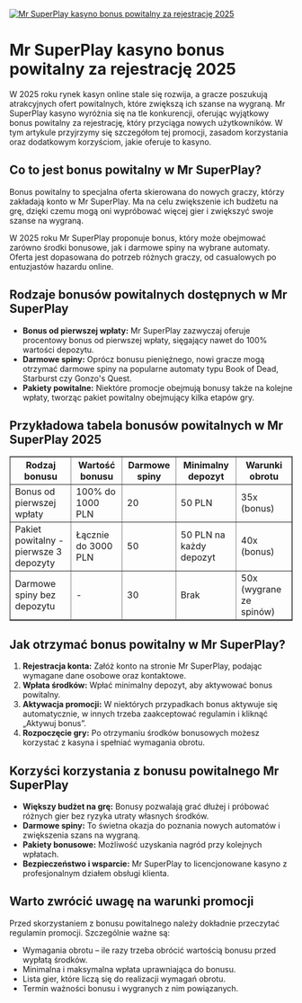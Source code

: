 [![Mr SuperPlay kasyno bonus powitalny za rejestrację 2025](https://123-caf.pages.dev/gitsignup.png)](https://vrmoo.ru/Bt82HjjY)

<h1>Mr SuperPlay kasyno bonus powitalny za rejestrację 2025</h1> <p>W 2025 roku rynek kasyn online stale się rozwija, a gracze poszukują atrakcyjnych ofert powitalnych, które zwiększą ich szanse na wygraną. Mr SuperPlay kasyno wyróżnia się na tle konkurencji, oferując wyjątkowy bonus powitalny za rejestrację, który przyciąga nowych użytkowników. W tym artykule przyjrzymy się szczegółom tej promocji, zasadom korzystania oraz dodatkowym korzyściom, jakie oferuje to kasyno.</p>  <h2>Co to jest bonus powitalny w Mr SuperPlay?</h2> <p>Bonus powitalny to specjalna oferta skierowana do nowych graczy, którzy zakładają konto w Mr SuperPlay. Ma na celu zwiększenie ich budżetu na grę, dzięki czemu mogą oni wypróbować więcej gier i zwiększyć swoje szanse na wygraną.</p> <p>W 2025 roku Mr SuperPlay proponuje bonus, który może obejmować zarówno środki bonusowe, jak i darmowe spiny na wybrane automaty. Oferta jest dopasowana do potrzeb różnych graczy, od casualowych po entuzjastów hazardu online.</p>  <h2>Rodzaje bonusów powitalnych dostępnych w Mr SuperPlay</h2> <ul>   <li><strong>Bonus od pierwszej wpłaty:</strong> Mr SuperPlay zazwyczaj oferuje procentowy bonus od pierwszej wpłaty, sięgający nawet do 100% wartości depozytu.</li>   <li><strong>Darmowe spiny:</strong> Oprócz bonusu pieniężnego, nowi gracze mogą otrzymać darmowe spiny na popularne automaty typu Book of Dead, Starburst czy Gonzo's Quest.</li>   <li><strong>Pakiety powitalne:</strong> Niektóre promocje obejmują bonusy także na kolejne wpłaty, tworząc pakiet powitalny obejmujący kilka etapów gry.</li> </ul>  <h2>Przykładowa tabela bonusów powitalnych w Mr SuperPlay 2025</h2> <table border="1" cellpadding="8" cellspacing="0" style="border-collapse: collapse; width: 100%;">   <thead>     <tr>       <th>Rodzaj bonusu</th>       <th>Wartość bonusu</th>       <th>Darmowe spiny</th>       <th>Minimalny depozyt</th>       <th>Warunki obrotu</th>     </tr>   </thead>   <tbody>     <tr>       <td>Bonus od pierwszej wpłaty</td>       <td>100% do 1000 PLN</td>       <td>20</td>       <td>50 PLN</td>       <td>35x (bonus)</td>     </tr>     <tr>       <td>Pakiet powitalny - pierwsze 3 depozyty</td>       <td>Łącznie do 3000 PLN</td>       <td>50</td>       <td>50 PLN na każdy depozyt</td>       <td>40x (bonus)</td>     </tr>     <tr>       <td>Darmowe spiny bez depozytu</td>       <td>-</td>       <td>30</td>       <td>Brak</td>       <td>50x (wygrane ze spinów)</td>     </tr>   </tbody> </table>  <h2>Jak otrzymać bonus powitalny w Mr SuperPlay?</h2> <ol>   <li><strong>Rejestracja konta:</strong> Załóż konto na stronie Mr SuperPlay, podając wymagane dane osobowe oraz kontaktowe.</li>   <li><strong>Wpłata środków:</strong> Wpłać minimalny depozyt, aby aktywować bonus powitalny.</li>   <li><strong>Aktywacja promocji:</strong> W niektórych przypadkach bonus aktywuje się automatycznie, w innych trzeba zaakceptować regulamin i kliknąć „Aktywuj bonus”.</li>   <li><strong>Rozpoczęcie gry:</strong> Po otrzymaniu środków bonusowych możesz korzystać z kasyna i spełniać wymagania obrotu.</li> </ol>  <h2>Korzyści korzystania z bonusu powitalnego Mr SuperPlay</h2> <ul>   <li><strong>Większy budżet na grę:</strong> Bonusy pozwalają grać dłużej i próbować różnych gier bez ryzyka utraty własnych środków.</li>   <li><strong>Darmowe spiny:</strong> To świetna okazja do poznania nowych automatów i zwiększenia szans na wygraną.</li>   <li><strong>Pakiety bonusowe:</strong> Możliwość uzyskania nagród przy kolejnych wpłatach.</li>   <li><strong>Bezpieczeństwo i wsparcie:</strong> Mr SuperPlay to licencjonowane kasyno z profesjonalnym działem obsługi klienta.</li> </ul>  <h2>Warto zwrócić uwagę na warunki promocji</h2> <p>Przed skorzystaniem z bonusu powitalnego należy dokładnie przeczytać regulamin promocji. Szczególnie ważne są:</p> <ul>   <li>Wymagania obrotu – ile razy trzeba obrócić wartością bonusu przed wypłatą środków.</li>   <li>Minimalna i maksymalna wpłata uprawniająca do bonusu.</li>   <li>Lista gier, które liczą się do realizacji wymagań obrotu.</li>   <li>Termin ważności bonusu i wygranych z nim powiązanych.</li> </ul>